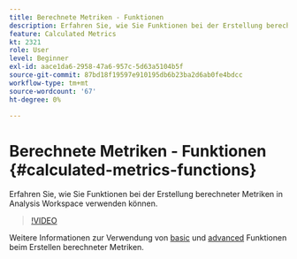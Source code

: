 ```yaml
---
title: Berechnete Metriken - Funktionen
description: Erfahren Sie, wie Sie Funktionen bei der Erstellung berechneter Metriken in Analysis Workspace verwenden können.
feature: Calculated Metrics
kt: 2321
role: User
level: Beginner
exl-id: aace1da6-2958-47a6-957c-5d63a5104b5f
source-git-commit: 87bd18f19597e910195db6b23ba2d6ab0fe4bdcc
workflow-type: tm+mt
source-wordcount: '67'
ht-degree: 0%

---
```


# Berechnete Metriken - Funktionen {#calculated-metrics-functions}

Erfahren Sie, wie Sie Funktionen bei der Erstellung berechneter Metriken in Analysis Workspace verwenden können.

>[!VIDEO](https://video.tv.adobe.com/v/25408/?quality=12&learn=on)

Weitere Informationen zur Verwendung von [basic](https://experienceleague.adobe.com/docs/analytics/components/calculated-metrics/calcmetrics-reference/cm-functions.html) und [advanced](https://experienceleague.adobe.com/docs/analytics/components/calculated-metrics/calcmetrics-reference/cm-adv-functions.html) Funktionen beim Erstellen berechneter Metriken.

